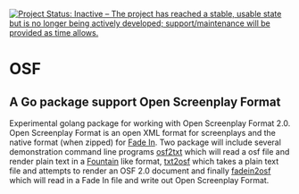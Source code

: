 [![Project Status: Inactive – The project has reached a stable, usable state but is no longer being actively developed; support/maintenance will be provided as time allows.](https://www.repostatus.org/badges/latest/inactive.svg)](https://www.repostatus.org/#inactive)


OSF
===

A Go package support Open Screenplay Format
-------------------------------------------

Experimental golang package for working with Open Screenplay Format 2.0.
Open Screenplay Format is an open XML format for screenplays and the
native format (when zipped) for [Fade In](https://www.fadeinpro.com).
Two package will include several demonstration command line programs 
[osf2txt](docs/osf2txt.html) which will read a osf file and render plain 
text in a [Fountain](https://fountain.io) like format, [txt2osf](docs/txt2osf.html) 
which takes a plain text file and attempts to render an OSF 2.0 document 
and finally [fadein2osf](docs/fadein2osf) which will read in a Fade In file 
and write out Open Screenplay Format.

